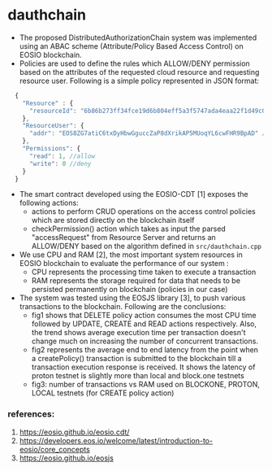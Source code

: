 # dauthchain

- The proposed DistributedAuthorizationChain system was implemented using an ABAC scheme (Attribute/Policy Based Access Control) on EOSIO blockchain.
- Policies are used to define the rules which ALLOW/DENY permission based on the attributes of the requested cloud resource and requesting resource user. Following is a simple policy represented in JSON format:
```javascript
  {
    "Resource" : {
      "resourceId": "6b86b273ff34fce19d6b804eff5a3f5747ada4eaa22f1d49c01e52ddb7875b4b" //resourceId
    },
    "ResourceUser": {
      "addr": "EOS8ZG7atiC6txDyHbwGguccZaP8dXrikAP5MUoqYL6cwFHR9BpAD" //user address on blockchain
    },
    "Permissions": {
      "read": 1, //allow
      "write": 0 //deny
    }
  }
```
- The smart contract developed using the EOSIO-CDT [1] exposes the following actions:
  - actions to perform CRUD operations on the access control policies which are stored directly on the blockchain itself
  - checkPermission() action which takes as input the parsed "accessRequest" from Resource Server and returns an ALLOW/DENY based on the algorithm defined in `src/dauthchain.cpp`
- We use CPU and RAM [2], the most important system resources in EOSIO blockchain to evaluate the performance of our system :
  - CPU represents the processing time taken to execute a transaction
  - RAM represents the storage required for data that needs to be persisted permanently on blockchain (policies in our case)
- The system was tested using the EOSJS library [3], to push various transactions to the blockchain. Following are the conclusions:
  - fig1 shows that DELETE policy action consumes the most CPU time followed by UPDATE, CREATE and READ actions respectively. Also, the trend shows average execution time per transaction doesn't change much on increasing the number of  concurrent transactions.
  - fig2 represents the average end to end latency from the point when a createPolicy() transaction is submitted to the blockchain till a transaction execution response is received. It shows the latency of proton testnet is slightly more than local and block.one testnets
  - fig3: number of transactions vs RAM used on BLOCKONE, PROTON, LOCAL testnets (for CREATE policy action)

### references:
1. https://eosio.github.io/eosio.cdt/
2. https://developers.eos.io/welcome/latest/introduction-to-eosio/core_concepts
3. https://eosio.github.io/eosjs
